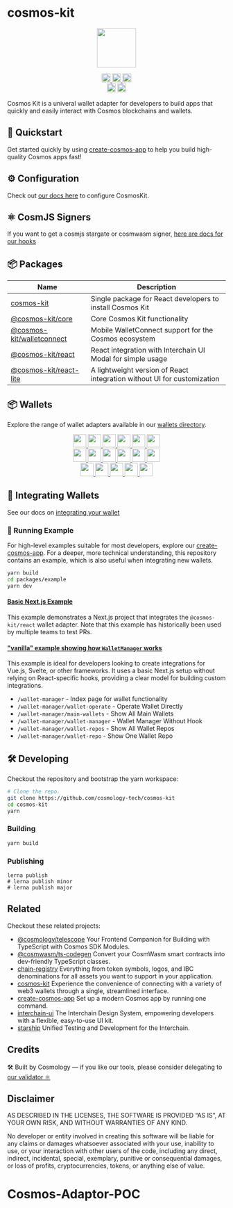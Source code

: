 # cosmos-kit

<p align="center" width="100%">
    <img height="90" src="https://user-images.githubusercontent.com/545047/190171432-5526db8f-9952-45ce-a745-bea4302f912b.svg" />
</p>

<p align="center" width="100%">
  <a href="https://github.com/cosmology-tech/cosmos-kit/actions/workflows/run-tests.yml">
    <img height="20" src="https://github.com/cosmology-tech/cosmos-kit/actions/workflows/run-tests.yml/badge.svg" />
  </a>
  <a href="https://github.com/cosmology-tech/lib-count">
    <img height="20" src="https://img.shields.io/endpoint?url=https%3A%2F%2Fraw.githubusercontent.com%2Fcosmology-tech%2Flib-count%2Fmain%2Foutput%2Fbadges%2Fproducts%2Fcosmos-kit%2Ftotal.json"/>  
  </a>
  <a href="https://github.com/cosmology-tech/lib-count">
    <img height="20" src="https://img.shields.io/endpoint?url=https%3A%2F%2Fraw.githubusercontent.com%2Fcosmology-tech%2Flib-count%2Fmain%2Foutput%2Fbadges%2Fproducts%2Fcosmos-kit%2Fmonthly.json"/>  
  </a>
  <br />
   <a href="https://github.com/cosmology-tech/cosmos-kit/blob/main/LICENSE"><img height="20" src="https://img.shields.io/badge/license-BSD%203--Clause%20Clear-blue.svg"></a>
   <a href="https://www.npmjs.com/package/@cosmos-kit/core"><img height="20" src="https://img.shields.io/github/package-json/v/cosmology-tech/cosmos-kit?filename=packages%2Fcore%2Fpackage.json"></a>
</p>

Cosmos Kit is a univeral wallet adapter for developers to build apps that quickly and easily interact with Cosmos blockchains and wallets.

## 🏁 Quickstart

Get started quickly by using [create-cosmos-app](https://github.com/cosmology-tech/create-cosmos-app) to help you build high-quality Cosmos apps fast!

## ⚙️ Configuration

Check out [our docs here](https://docs.cosmology.zone/cosmos-kit/get-started) to configure CosmosKit.

## ⚛️ CosmJS Signers

If you want to get a cosmjs stargate or cosmwasm signer, [here are docs for our hooks](https://docs.cosmology.zone/cosmos-kit/hooks)

## 📦 Packages

| Name | Description |
| --- | --- |
| [cosmos-kit](https://github.com/cosmology-tech/cosmos-kit/tree/main/packages/cosmos-kit) | Single package for React developers to install Cosmos Kit |
| [@cosmos-kit/core](https://github.com/cosmology-tech/cosmos-kit/tree/main/packages/core) | Core Cosmos Kit functionality |
| [@cosmos-kit/walletconnect](https://github.com/cosmology-tech/cosmos-kit/tree/main/packages/walletconnect) | Mobile WalletConnect support for the Cosmos ecosystem |
| [@cosmos-kit/react](https://github.com/cosmology-tech/cosmos-kit/tree/main/packages/react) | React integration with Interchain UI Modal for simple usage |
| [@cosmos-kit/react-lite](https://github.com/cosmology-tech/cosmos-kit/tree/main/packages/react-lite) | A lightweight version of React integration without UI for customization |

## 📦 Wallets

Explore the range of wallet adapters available in our [wallets directory](https://github.com/cosmology-tech/cosmos-kit/tree/main/wallets). 

<p align="center" width="100%">
<a href="https://www.keplr.app/">
  <img width="30px" src="https://raw.githubusercontent.com/cosmology-tech/cosmos-kit/main/public/images/logos/wallets/keplr.svg" />
</a>
<a href="https://www.ledger.com/">
  <img width="30px" src="https://raw.githubusercontent.com/cosmology-tech/cosmos-kit/main/public/images/logos/wallets/ledger.png" />
</a>
<a href="https://www.leapwallet.io/">
  <img width="30px" src="https://raw.githubusercontent.com/cosmology-tech/cosmos-kit/main/public/images/logos/wallets/leap.png" />
</a>
<a href="https://wallet.cosmostation.io/">
  <img width="30px" src="https://raw.githubusercontent.com/cosmology-tech/cosmos-kit/main/public/images/logos/wallets/cosmostation.png" />
</a>
<a href="https://www.xdefi.io/">
  <img width="30px" src="https://raw.githubusercontent.com/cosmology-tech/cosmos-kit/main/public/images/logos/wallets/xdefi.svg" />
</a>
<a href="https://www.exodus.com/">
  <img width="30px" src="https://raw.githubusercontent.com/cosmology-tech/cosmos-kit/main/public/images/logos/wallets/exodus.png" />
</a>
<br />
<a href="https://crypto.com/defi-wallet">
  <img width="30px" src="https://raw.githubusercontent.com/cosmology-tech/cosmos-kit/main/public/images/logos/wallets/cdcwallet.png" />
</a>
<a href="https://www.okx.com/web3">
  <img width="30px" src="https://raw.githubusercontent.com/cosmology-tech/cosmos-kit/main/public/images/logos/wallets/okxwallet.svg" />
</a>
<a href="https://walletconnect.com/">
  <img width="30px" src="https://raw.githubusercontent.com/cosmology-tech/cosmos-kit/main/public/images/wallet-connect.svg" />
</a>
<a href="https://chromewebstore.google.com/detail/station-wallet/aiifbnbfobpmeekipheeijimdpnlpgpp?hl=en">
  <img width="30px" src="https://raw.githubusercontent.com/cosmology-tech/cosmos-kit/main/public/images/logos/wallets/station.svg" />
</a>
<a href="https://trustwallet.com/">
  <img width="30px" src="https://raw.githubusercontent.com/cosmology-tech/cosmos-kit/main/public/images/logos/wallets/trust.png" />
</a>
<a href="https://omni.app/">
  <img width="30px" src="https://raw.githubusercontent.com/cosmology-tech/cosmos-kit/main/public/images/logos/wallets/omni.png" />
</a>
<br />
<a href="https://compasswallet.io/">
  <img width="30px" src="https://raw.githubusercontent.com/cosmology-tech/cosmos-kit/main/public/images/logos/wallets/compass.png" />
</a>
<a href="https://coin98.com/wallet">
  <img width="30px" src="https://raw.githubusercontent.com/cosmology-tech/cosmos-kit/main/public/images/logos/wallets/coin98.png" />
</a>
<a href="https://chromewebstore.google.com/detail/galaxy-station-wallet/akckefnapafjbpphkefbpkpcamkoaoai?hl=en">
  <img width="30px" src="https://raw.githubusercontent.com/cosmology-tech/cosmos-kit/main/public/images/logos/wallets/galaxystation.svg" />
</a>
<a href="https://vectis.space/">
  <img width="30px" src="https://raw.githubusercontent.com/cosmology-tech/cosmos-kit/main/public/images/logos/wallets/vectis.png" />
</a>
<a href="https://www.frontier.xyz/">
  <img width="30px" src="https://raw.githubusercontent.com/cosmology-tech/cosmos-kit/main/public/images/logos/wallets/frontier.png" />
</a>
</p>


## 🔌 Integrating Wallets

See our docs on [integrating your wallet](https://docs.cosmology.zone/cosmos-kit/integrating-wallets)

### 🚀 Running Example

For high-level examples suitable for most developers, explore our [create-cosmos-app](https://github.com/cosmology-tech/create-cosmos-app). For a deeper, more technical understanding, this repository contains an example, which is also useful when integrating new wallets.

```sh
yarn build
cd packages/example
yarn dev
```

#### [Basic Next.js Example](https://github.com/cosmology-tech/cosmos-kit/tree/main/packages/example) 

This example demonstrates a Next.js project that integrates the `@cosmos-kit/react` wallet adapter. Note that this example has historically been used by multiple teams to test PRs.

#### ["vanilla" example showing how `WalletManager` works](https://github.com/cosmology-tech/cosmos-kit/tree/main/packages/example/pages/wallet-manager)

This example is ideal for developers looking to create integrations for Vue.js, Svelte, or other frameworks. It uses a basic Next.js setup without relying on React-specific hooks, providing a clear model for building custom integrations.

- `/wallet-manager` - Index page for wallet functionality
- `/wallet-manager/wallet-operate` - Operate Wallet Directly
- `/wallet-manager/main-wallets` - Show All Main Wallets
- `/wallet-manager/wallet-manager` - Wallet Manager Without Hook
- `/wallet-manager/wallet-repos` - Show All Wallet Repos
- `/wallet-manager/wallet-repo` - Show One Wallet Repo

## 🛠 Developing

Checkout the repository and bootstrap the yarn workspace:

```sh
# Clone the repo.
git clone https://github.com/cosmology-tech/cosmos-kit
cd cosmos-kit
yarn
```

### Building

```sh
yarn build
```

### Publishing

```
lerna publish
# lerna publish minor
# lerna publish major
```

## Related

Checkout these related projects:

- [@cosmology/telescope](https://github.com/cosmology-tech/telescope) Your Frontend Companion for Building with TypeScript with Cosmos SDK Modules.
- [@cosmwasm/ts-codegen](https://github.com/CosmWasm/ts-codegen) Convert your CosmWasm smart contracts into dev-friendly TypeScript classes.
- [chain-registry](https://github.com/cosmology-tech/chain-registry) Everything from token symbols, logos, and IBC denominations for all assets you want to support in your application.
- [cosmos-kit](https://github.com/cosmology-tech/cosmos-kit) Experience the convenience of connecting with a variety of web3 wallets through a single, streamlined interface.
- [create-cosmos-app](https://github.com/cosmology-tech/create-cosmos-app) Set up a modern Cosmos app by running one command.
- [interchain-ui](https://github.com/cosmology-tech/interchain-ui) The Interchain Design System, empowering developers with a flexible, easy-to-use UI kit.
- [starship](https://github.com/cosmology-tech/starship) Unified Testing and Development for the Interchain.

## Credits

🛠 Built by Cosmology — if you like our tools, please consider delegating to [our validator ⚛️](https://cosmology.zone/validator)

## Disclaimer

AS DESCRIBED IN THE LICENSES, THE SOFTWARE IS PROVIDED “AS IS”, AT YOUR OWN RISK, AND WITHOUT WARRANTIES OF ANY KIND.

No developer or entity involved in creating this software will be liable for any claims or damages whatsoever associated with your use, inability to use, or your interaction with other users of the code, including any direct, indirect, incidental, special, exemplary, punitive or consequential damages, or loss of profits, cryptocurrencies, tokens, or anything else of value.
# Cosmos-Adaptor-POC
